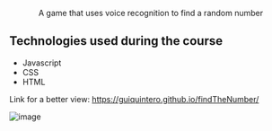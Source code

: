 <p align="center">A game that uses voice recognition to find a random number</p>

## Technologies used during the course
* Javascript
* CSS
* HTML

Link for a better view: https://guiquintero.github.io/findTheNumber/

![image](https://github.com/guiquintero/findTheNumber/assets/62731566/b9aade03-35e1-4a86-a612-3cebf1975c89)

